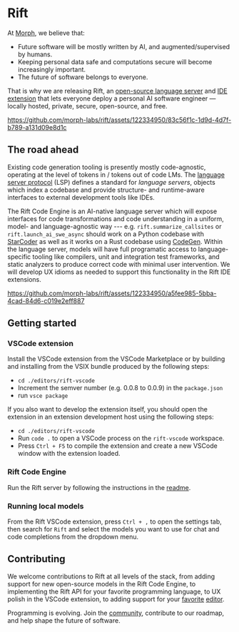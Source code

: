 # Rift

At [Morph](https://morph.so), we believe that:
- Future software will be mostly written by AI, and augmented/supervised by humans.
- Keeping personal data safe and computations secure will become increasingly important.
- The future of software belongs to everyone.

That is why we are releasing Rift, an [open-source language server](./rift-engine) and [IDE extension](./editors/rift-vscode) that lets everyone deploy a personal AI software engineer — locally hosted, private, secure, open-source, and free.

https://github.com/morph-labs/rift/assets/122334950/83c56f1c-1d9d-4d7f-b789-a131d09e8d1c


## The road ahead
Existing code generation tooling is presently mostly code-agnostic, operating at the level of tokens in / tokens out of code LMs. The [language server protocol](https://microsoft.github.io/language-server-protocol/) (LSP) defines a standard for *language servers*, objects which index a codebase and provide structure- and runtime-aware interfaces to external development tools like IDEs.

The Rift Code Engine is an AI-native language server which will expose interfaces for code transformations and code understanding in a uniform, model- and language-agnostic way --- e.g. `rift.summarize_callsites` or `rift.launch_ai_swe_async` should work on a Python codebase with [StarCoder](https://huggingface.co/blog/starcoder) as well as it works on a Rust codebase using [CodeGen](https://github.com/salesforce/CodeGen). Within the language server, models will have full programatic access to language-specific tooling like compilers, unit and integration test frameworks, and static analyzers to produce correct code with minimal user intervention. We will develop UX idioms as needed to support this functionality in the Rift IDE extensions.

https://github.com/morph-labs/rift/assets/122334950/a5fee985-5bba-4cad-84d6-c019e2eff887


## Getting started
### VSCode extension
Install the VSCode extension from the VSCode Marketplace or by building and installing from the VSIX bundle produced by the following steps:

- `cd ./editors/rift-vscode`
- Increment the semver number (e.g. 0.0.8 to 0.0.9) in the `package.json`
- run `vsce package`

If you also want to develop the extension itself, you should open the extension in an extension development host using the following steps:
- `cd ./editors/rift-vscode`
- Run `code .` to open a VSCode process on the `rift-vscode` workspace.
- Press `Ctrl + F5` to compile the extension and create a new VSCode window with the extension loaded.

### Rift Code Engine
Run the Rift server by following the instructions in the [readme](./rift-engine/README.md).

### Running local models
From the Rift VSCode extension, press `Ctrl + ,` to open the settings tab, then search for `Rift` and select the models you want to use for chat and code completions from the dropdown menu.

## Contributing
We welcome contributions to Rift at all levels of the stack, from adding support for new open-source models in the Rift Code Engine, to implementing the Rift API for your favorite programming language, to UX polish in the VSCode extension, to adding support for your [favorite](./editors/emacs) [editor](./editors/vim).

Programming is evolving. Join the [community](https://discord.gg/wa5sgWMfqv), contribute to our roadmap, and help shape the future of software.
